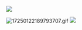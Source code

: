 ![](https://media4.giphy.com/media/v1.Y2lkPTc5MGI3NjExa2RxYXpsYXY4eHo5Z2o0aGJuM3g5bG9hdmIzZHc1ZmswaHRubHR3cCZlcD12MV9pbnRlcm5hbF9naWZfYnlfaWQmY3Q9cw/2KS5F4kpFSzMgXDgVf/giphy.gif)

![17250122189793707.gif](https://i.postimg.cc/FR8wF7MJ/17250122189793707.gif) ![](https://fontmeme.com/permalink/240906/2f3c8d18c7411e82728b9709e2f56b49.png)
